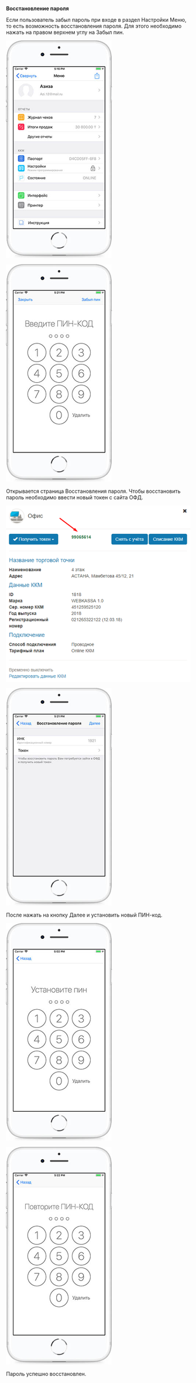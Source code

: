 **Восстановление пароля**

Если пользователь забыл пароль при входе в раздел Настройки Меню, то есть возможность восстановления пароля. Для этого необходимо нажать на правом верхнем углу на Забыл пин.

![](/assets/17.16.331.jpg)

![](/assets/17.21.46.jpg)

Открывается страница Восстановления пароля. Чтобы восстановить пароль необходимо ввести новый токен с сайта ОФД.

![](/assets/токен.png)

![](/assets/17.21.55.jpg)

После нажать на кнопку Далее и установить новый ПИН-код.

![](/assets/17.02.251.jpg)

![](/assets/17.22.401.jpg)

Пароль успешно восстановлен.

